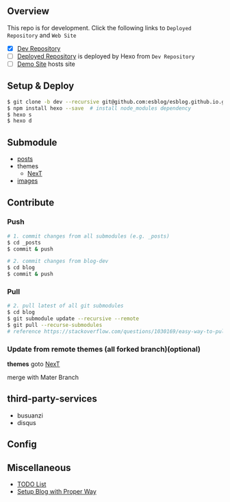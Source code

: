 ## Overview

This repo is for development. Click the following links to `Deployed Repository` and `Web Site`

- [x] [Dev Repository](https://github.com/ESblog/esblog.github.io/tree/dev) 
- [ ] [Deployed Repository](https://github.com/ESblog/esblog.github.io/tree/master) is deployed by Hexo from `Dev Repository`
- [ ] [Demo Site](https://blog.eson.org) hosts site

## Setup & Deploy


```bash
$ git clone -b dev --recursive git@github.com:esblog/esblog.github.io.git blog-dev
$ npm install hexo --save  # install node_modules dependency
$ hexo s
$ hexo d
```

## Submodule

- [posts](../../../_posts)
- themes
  - [NexT](../../../hexo-theme-next)
- [images](../../../raw)


## Contribute

### Push

```bash
# 1. commit changes from all submodules (e.g. _posts)
$ cd _posts
$ commit & push

# 2. commit changes from blog-dev
$ cd blog
$ commit & push

```


### Pull
```bash
# 2. pull latest of all git submodules
$ cd blog
$ git submodule update --recursive --remote
$ git pull --recurse-submodules
# reference https://stackoverflow.com/questions/1030169/easy-way-to-pull-latest-of-all-git-submodules

```

### Update from remote themes (all forked branch)(optional)
**themes**
goto [NexT](../../../hexo-theme-next)

merge with Mater Branch



## third-party-services
- busuanzi
- disqus


## Config


## Miscellaneous
- [TODO List](https://github.com/ESblog/esblog.github.io/issues/2)
- [Setup Blog with Proper Way](https://blog.eson.org/pub/d3c1b8ca/)






